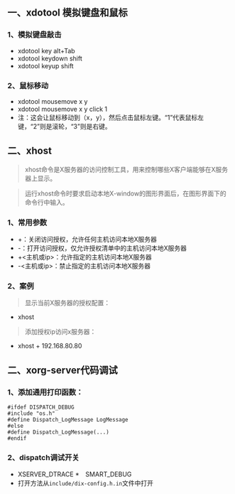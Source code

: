 ## 一、xdotool 模拟键盘和鼠标
### 1、模拟键盘敲击
* xdotool key alt+Tab
* xdotool keydown shift
* xdotool keyup shift

### 2、鼠标移动
* xdotool mousemove x y
* xdotool mousemove x y click 1
* 注：这会让鼠标移动到（x，y），然后点击鼠标左键。“1”代表鼠标左键，“2”则是滚轮，“3”则是右键。


## 二、xhost
> xhost命令是X服务器的访问控制工具，用来控制哪些X客户端能够在X服务器上显示。

> 运行xhost命令时要求启动本地X-window的图形界面后，在图形界面下的命令行中输入。
    
### 1、常用参数
* +：关闭访问授权，允许任何主机访问本地X服务器
* -：打开访问授权，仅允许授权清单中的主机访问本地X服务器
* +<主机或ip>：允许指定的主机访问本地X服务器
* -<主机或ip>：禁止指定的主机访问本地X服务器

### 2、案例
> 显示当前X服务器的授权配置：
* xhost 
> 添加授权ip访问x服务器：
* xhost + 192.168.80.80


## 二、xorg-server代码调试
### 1、添加通用打印函数：
```
#ifdef DISPATCH_DEBUG
#include "os.h"
#define Dispatch_LogMessage LogMessage
#else
#define Dispatch_LogMessage(...)
#endif
```

### 2、dispatch调试开关
* XSERVER_DTRACE
*　SMART_DEBUG
* 打开方法从```include/dix-config.h.in```文件中打开
